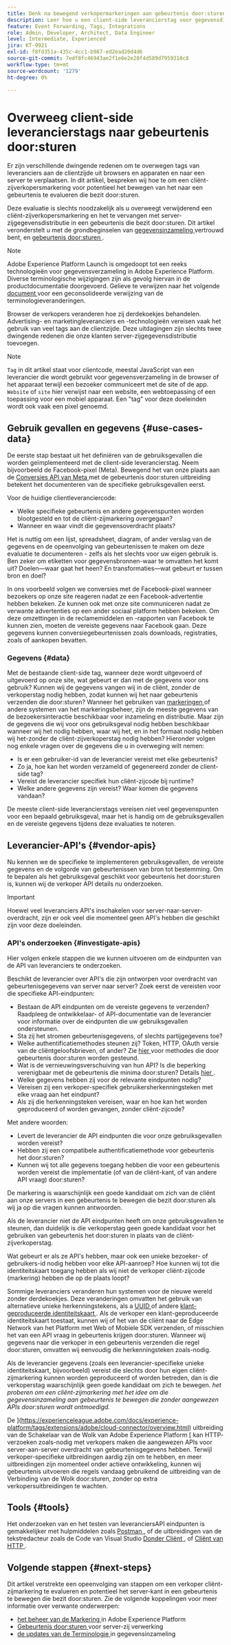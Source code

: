 ```yaml
---
title: Denk na bewegend verkopermarkeringen aan gebeurtenis door:sturen
description: Leer hoe u een client-side leverancierstag voor gegevensdistributie op de server evalueert.
feature: Event Forwarding, Tags, Integrations
role: Admin, Developer, Architect, Data Engineer
level: Intermediate, Experienced
jira: KT-9921
exl-id: f8fd351a-435c-4cc1-b987-ed2ead20d4d6
source-git-commit: 7edf8fc46943ae2f1e6e2e20f4d589d7959310c8
workflow-type: tm+mt
source-wordcount: '1279'
ht-degree: 0%

---
```


# Overweeg client-side leverancierstags naar gebeurtenis door:sturen

Er zijn verschillende dwingende redenen om te overwegen tags van leveranciers aan de clientzijde uit browsers en apparaten en naar een server te verplaatsen. In dit artikel, bespreken wij hoe te om een cliënt-zijverkopersmarkering voor potentieel het bewegen van het naar een gebeurtenis te evalueren die bezit door:sturen.

Deze evaluatie is slechts noodzakelijk als u overweegt verwijderend een cliënt-zijverkopersmarkering en het te vervangen met server-zijgegevensdistributie in een gebeurtenis die bezit door:sturen. Dit artikel veronderstelt u met de grondbeginselen van [ gegevensinzameling ](https://experienceleague.adobe.com/docs/data-collection.html) vertrouwd bent, en [ gebeurtenis door:sturen ](https://experienceleague.adobe.com/docs/experience-platform/tags/event-forwarding/overview.html).

>[!NOTE]
>
>Adobe Experience Platform Launch is omgedoopt tot een reeks technologieën voor gegevensverzameling in Adobe Experience Platform. Diverse terminologische wijzigingen zijn als gevolg hiervan in de productdocumentatie doorgevoerd. Gelieve te verwijzen naar het volgende [ document ](https://experienceleague.adobe.com/docs/experience-platform/tags/term-updates.html) voor een geconsolideerde verwijzing van de terminologieveranderingen.

Browser de verkopers veranderen hoe zij derdekoekjes behandelen. Advertising- en marketingleveranciers en -technologieën vereisen vaak het gebruik van veel tags aan de clientzijde. Deze uitdagingen zijn slechts twee dwingende redenen die onze klanten server-zijgegevensdistributie toevoegen.

>[!NOTE]
>
>`Tag` in dit artikel staat voor clientcode, meestal JavaScript van een leverancier die wordt gebruikt voor gegevensverzameling in de browser of het apparaat terwijl een bezoeker communiceert met de site of de app. `Website` of `site` hier verwijst naar een website, een webtoepassing of een toepassing voor een mobiel apparaat. Een &quot;tag&quot; voor deze doeleinden wordt ook vaak een pixel genoemd.

## Gebruik gevallen en gegevens {#use-cases-data}

De eerste stap bestaat uit het definiëren van de gebruiksgevallen die worden geïmplementeerd met de client-side leverancierstag. Neem bijvoorbeeld de Facebook-pixel (Meta). Bewegend het van onze plaats aan de [ Conversies API van Meta ](https://exchange.adobe.com/apps/ec/109168/meta-conversions-api) met de gebeurtenis door:sturen uitbreiding betekent het documenteren van de specifieke gebruiksgevallen eerst.

Voor de huidige clientleveranciercode:

- Welke specifieke gebeurtenis en andere gegevenspunten worden blootgesteld en tot de cliënt-zijmarkering overgegaan?
- Wanneer en waar vindt die gegevensoverdracht plaats?

Het is nuttig om een lijst, spreadsheet, diagram, of ander verslag van de gegevens en de opeenvolging van gebeurtenissen te maken om deze evaluatie te documenteren - zelfs als het slechts voor uw eigen gebruik is. Ben zeker om etiketten voor gegevensbronnen-waar te omvatten het komt uit? Doelen—waar gaat het heen? En transformaties—wat gebeurt er tussen bron en doel?

In ons voorbeeld volgen we conversies met de Facebook-pixel wanneer bezoekers op onze site reageren nadat ze een Facebook-advertentie hebben bekeken. Ze kunnen ook met onze site communiceren nadat ze verwante advertenties op een ander sociaal platform hebben bekeken. Om deze omzettingen in de reclamemiddelen en -rapporten van Facebook te kunnen zien, moeten de vereiste gegevens naar Facebook gaan. Deze gegevens kunnen conversiegebeurtenissen zoals downloads, registraties, zoals of aankopen bevatten.

### Gegevens {#data}

Met de bestaande client-side tag, wanneer deze wordt uitgevoerd of uitgevoerd op onze site, wat gebeurt er dan met de gegevens voor ons gebruik? Kunnen wij de gegevens vangen wij in de cliënt, zonder de verkoperstag nodig hebben, zodat kunnen wij het naar gebeurtenis verzenden die door:sturen? Wanneer het gebruiken van [ markeringen ](https://experienceleague.adobe.com/docs/experience-platform/tags/home.html?lang=nl) of andere systemen van het markeringsbeheer, zijn de meeste gegevens van de bezoekersinteractie beschikbaar voor inzameling en distributie. Maar zijn de gegevens die wij voor ons gebruiksgeval nodig hebben beschikbaar wanneer wij het nodig hebben, waar wij het, en in het formaat nodig hebben wij het-zonder de cliënt-zijverkoperstag nodig hebben? Hieronder volgen nog enkele vragen over de gegevens die u in overweging wilt nemen:

- Is er een gebruiker-id van de leverancier vereist met elke gebeurtenis?
- Zo ja, hoe kan het worden verzameld of gegenereerd zonder de client-side tag?
- Vereist de leverancier specifiek hun cliënt-zijcode bij runtime?
- Welke andere gegevens zijn vereist? Waar komen die gegevens vandaan?

De meeste client-side leverancierstags vereisen niet veel gegevenspunten voor een bepaald gebruiksgeval, maar het is handig om de gebruiksgevallen en de vereiste gegevens tijdens deze evaluaties te noteren.

## Leverancier-API&#39;s {#vendor-apis}

Nu kennen we de specifieke te implementeren gebruiksgevallen, de vereiste gegevens en de volgorde van gebeurtenissen van bron tot bestemming. Om te bepalen als het gebruiksgeval geschikt voor gebeurtenis het door:sturen is, kunnen wij de verkoper API details nu onderzoeken.

>[!IMPORTANT]
>
>Hoewel veel leveranciers API&#39;s inschakelen voor server-naar-server-overdracht, zijn er ook veel die momenteel geen API&#39;s hebben die geschikt zijn voor deze doeleinden.

### API&#39;s onderzoeken {#investigate-apis}

Hier volgen enkele stappen die we kunnen uitvoeren om de eindpunten van de API van leveranciers te onderzoeken.

Beschikt de leverancier over API&#39;s die zijn ontworpen voor overdracht van gebeurtenisgegevens van server naar server? Zoek eerst de vereisten voor die specifieke API-eindpunten:

- Bestaan de API eindpunten om de vereiste gegevens te verzenden? Raadpleeg de ontwikkelaar- of API-documentatie van de leverancier voor informatie over de eindpunten die uw gebruiksgevallen ondersteunen.
- Sta zij het stromen gebeurtenisgegevens, of slechts partijgegevens toe?
- Welke authentificatiemethodes steunen zij? Token, HTTP, OAuth versie van de cliëntgeloofsbrieven, of ander? Zie [ hier ](https://experienceleague.adobe.com/docs/experience-platform/tags/event-forwarding/secrets.html) voor methodes die door gebeurtenis door:sturen worden gesteund.
- Wat is de vernieuwingsverschuiving van hun API? Is die beperking verenigbaar met de gebeurtenis die minima door:sturen? Details [ hier ](https://experienceleague.adobe.com/docs/experience-platform/tags/event-forwarding/secrets.html#:~:text=you%20can%20configure%20the%20Refresh%20Offset%20value%20for%20the%20secret).
- Welke gegevens hebben zij voor de relevante eindpunten nodig?
- Vereisen zij een verkoper-specifiek gebruikersherkenningsteken met elke vraag aan het eindpunt?
- Als zij die herkenningsteken vereisen, waar en hoe kan het worden geproduceerd of worden gevangen, zonder cliënt-zijcode?

Met andere woorden:

- Levert de leverancier de API eindpunten die voor onze gebruiksgevallen worden vereist?
- Hebben zij een compatibele authentificatiemethode voor gebeurtenis het door:sturen?
- Kunnen wij tot alle gegevens toegang hebben die voor een gebeurtenis worden vereist die implementatie (of van de cliënt-kant, of van andere API vraag) door:sturen?

De markering is waarschijnlijk een goede kandidaat om zich van de cliënt aan onze servers in een gebeurtenis te bewegen die bezit door:sturen als wij ja op die vragen kunnen antwoorden.

Als de leverancier niet de API eindpunten heeft om onze gebruiksgevallen te steunen, dan duidelijk is die verkoperstag geen goede kandidaat voor het gebruiken van gebeurtenis het door:sturen in plaats van de cliënt-zijverkoperstag.

Wat gebeurt er als ze API&#39;s hebben, maar ook een unieke bezoeker- of gebruikers-id nodig hebben voor elke API-aanroep? Hoe kunnen wij tot die identiteitskaart toegang hebben als wij niet de verkoper cliënt-zijcode (markering) hebben die op de plaats loopt?

Sommige leveranciers veranderen hun systemen voor de nieuwe wereld zonder derdekoekjes. Deze veranderingen omvatten het gebruik van alternatieve unieke herkenningstekens, als a [ UUID ](https://developer.mozilla.org/en-US/docs/Glossary/UUID) of andere [ klant-geproduceerde identiteitskaart ](https://experienceleague.adobe.com/docs/experience-platform/edge/identity/first-party-device-ids.html). Als de verkoper een klant-geproduceerde identiteitskaart toestaat, kunnen wij of het van de cliënt naar de Edge Network van het Platform met Web of Mobiele SDK verzenden, of misschien het van een API vraag in gebeurtenis krijgen door:sturen. Wanneer wij gegevens naar die verkoper in een gebeurtenis verzenden die regel door:sturen, omvatten wij eenvoudig die herkenningsteken zoals-nodig.

Als de leverancier gegevens (zoals een leverancier-specifieke unieke identiteitskaart, bijvoorbeeld) vereist die slechts door hun eigen cliënt-zijmarkering kunnen worden geproduceerd of worden betreden, dan is die verkoperstag waarschijnlijk geen goede kandidaat om zich te bewegen. _het proberen om een cliënt-zijmarkering met het idee om die gegevensinzameling aan gebeurtenis te bewegen die zonder aangewezen APIs door:sturen wordt ontmoedigd._

De ](https://experienceleague.adobe.com/docs/experience-platform/tags/extensions/adobe/cloud-connector/overview.html) uitbreiding van de Schakelaar van de Wolk van Adobe Experience Platform [ kan HTTP- verzoeken zoals-nodig met verkopers maken die aangewezen APIs voor server-aan-server overdracht van gebeurtenisgegevens hebben. Terwijl verkoper-specifieke uitbreidingen aardig zijn om te hebben, en meer uitbreidingen zijn momenteel onder actieve ontwikkeling, kunnen wij gebeurtenis uitvoeren die regels vandaag gebruikend de uitbreiding van de Verbinding van de Wolk door:sturen, zonder op extra verkopersuitbreidingen te wachten.

## Tools {#tools}

Het onderzoeken van en het testen van leveranciersAPI eindpunten is gemakkelijker met hulpmiddelen zoals [ Postman ](https://www.postman.com/), of de uitbreidingen van de tekstredacteur zoals de Code van Visual Studio [ Donder Cliënt ](https://marketplace.visualstudio.com/items?itemName=rangav.vscode-thunder-client), of [ Cliënt van HTTP ](https://marketplace.visualstudio.com/items?itemName=mkloubert.vscode-http-client).

## Volgende stappen {#next-steps}

Dit artikel verstrekte een opeenvolging van stappen om een verkoper cliënt-zijmarkering te evalueren en potentieel het server-kant in een gebeurtenis te bewegen die bezit door:sturen. Zie de volgende koppelingen voor meer informatie over verwante onderwerpen:

- [ het beheer van de Markering ](https://experienceleague.adobe.com/docs/experience-platform/tags/home.html?lang=nl) in Adobe Experience Platform
- [ Gebeurtenis door:sturen ](https://experienceleague.adobe.com/docs/experience-platform/tags/event-forwarding/overview.html) voor server-zij verwerking
- [ de updates van de Terminologie ](https://experienceleague.adobe.com/docs/experience-platform/tags/term-updates.html) in gegevensinzameling

